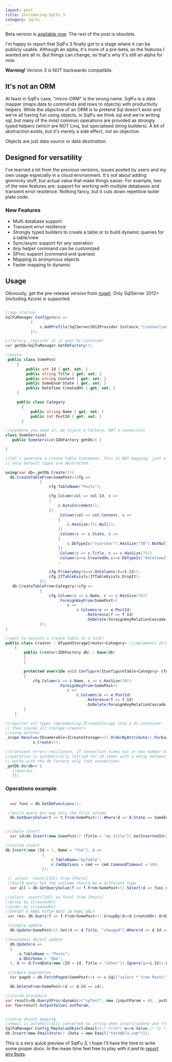```yaml
---
layout: post
title: Introducing SqlFu 3
category: Sqlfu
---
```


Beta version is [available now](https://github.com/sapiens/SqlFu/blob/v3-devel/README.markdown). The rest of the post is obsolete.

I'm happy to report that SqlFu 3 finally got to a stage where it can be publicly usable. Although an alpha, it's more of a pre-beta, as the features I wanted are all in. But things can change, so that's why it's still an alpha for now.

**Warning!** Version 3 is NOT backwards compatible.

## It's not an ORM
At least in SqlFu case, "micro-ORM" is the wrong name. SqlFu is a data mapper (maps data to commands and rows to objects) with productivity helpers. While the objective of an ORM is to pretend Sql doesn't exist and we're all having fun using objects, in SqlFu we think sql and we're writing sql, but many of the most common operations are provided as strongly typed helpers (which are NOT Linq, but specialised string builders). A bit of abstraction exists, but it's merely a side effect, not an objective.

Objects are just data _source_ or data _destination_.

## Designed for versatility
I've learned a lot from the previous versions, issues posted by users and my own usage especially in a cloud environment. It's not about adding gimmicky stuff, but actual value that make things easier. For example, two of the new features are: support for working with multiple databases and transient error resilience. Nothing fancy, but it cuts down repetitive boiler plate code.

### New Features
* Multi database support
* Transient error resilience
* Strongly typed builders to create a table or to build dynamic queries for a table/view
* Sync/async support for any operation
* Any helper command can be customized
* SProc support (command and queries)
* Mapping to anonymous objects
* Faster mapping to dynamic

## Usage

Obviously, get the pre-release version from [nuget](https://www.nuget.org/packages/SqlFu/3.0.0-alpha-201511021041). Only SqlServer 2012+ (including Azure) is supported.

```csharp

//app startup
SqlFuManager.Configure(c =>
           {
               c.AddProfile(SqlServer2012Provider.Instance,"[connection string]");            
           });

//factory, register it in your Di Container
var getDb=SqlFuManager.GetDbFactory();

//pocos
 public class SomePost
     {
         public int Id { get; set; }
         public string Title { get; set; }
         public string Content { get; set; }
         public SomeEnum State { get; set; }
         public DateTime CreatedOn { get; set; }
     }

     public class Category
       {
           public string Name { get; set; }
           public int PostId { get; set; }
       }

//anywhere you need it, we inject a factory, NOT a connection
class SomeService{
   public SomeService(IDbFactory getDb){ }

}

//let's generate a create table statement. This is NOT mapping, just a builder
// only default types are abstracted.

using(var db=_getDb.Create()){
  db.CreateTableFrom<SomePost>(cfg =>
               {
                   cfg.TableName("Posts");

                   cfg.Column(col => col.Id, c =>
                   {
                       c.AutoIncrement();
                   })
                       .Column(col => col.Content, c =>
                       {
                           c.HasSize(75).Null();
                       })
                       .Column(c => c.State, c =>
                       {
                           c.DbTypeIs("nvarchar").HasSize("50").NotNull();
                       })
                       .Column(c => c.Title, c => c.HasSize(75))
                       .Column(c=>c.CreatedOn,c=>c.DbTypeIs("datetime2"))
                       ;

                   cfg.PrimaryKey(c=>c.OnColumns(t=>t.Id));
                   cfg.IfTableExists(IfTableExists.DropIt);
               });
   db.CreateTableFrom<Category>(cfg =>
               {
                   cfg.Column(c => c.Name, c => c.HasSize(70))
                       .ForeignKeyFrom<SomePost>(
                           c =>
                               c.Columns(e => e.PostId)
                                   .Reference(f => f.Id)
                                   .OnDelete(ForeignKeyRelationCascade.Cascade));
               });
}

//want to execute a create table as a task?
public class Creator : ATypedStorageCreator<Category> //implements ICreateStorage
    {
        public Creator(IDbFactory db) : base(db)
        {
        }

        protected override void Configure(IConfigureTable<Category> cfg)
        {
            cfg.Column(c => c.Name, c => c.HasSize(70))
                       .ForeignKeyFrom<SomePost>(
                           c =>
                               c.Columns(e => e.PostId)
                                   .Reference(f => f.Id)
                                   .OnDelete(ForeignKeyRelationCascade.Cascade));
        }
    }

//register all types implementing ICreateStorage into a di container
// then invoke all storage creators
//using autofac
_scope.Resolve<IEnumerable<ICreateStorage>>().OrderByAttribute().ForEach(s=>
            s.Create());        

//transient errors resilience, if connection times out or max number of connection is reached
//operation is automatically retried for 10 times with a delay between retries
// works with the db factory only (not connection)
_getDb.Do(db=> {
   //queries
   });
```

### Operations example

```csharp

  var func = db.GetDbFunctions();

 //build query but map only the first column
  db.GetQueryValue(t => t.From<SomePost>().Where(d => d.State == SomeEnum.Last).AllColumns());


//simple insert
  var id=db.Insert(new SomePost() {Title = "my title"}).GetInsertedId<int>();

//custom insert
db.Insert(new {Id = 1, Name = "foo"}, c =>
                {
                    c.TableName="myTable";
                    c.CmdOptions = cmd => cmd.CommandTimeout = 500;
                });

 // select  count([Id]) from [Posts]
 //build query but the outcome should be a different type
  var all = db.GetQueryValue(f => f.From<SomePost>().Select(d => func.Count(d.Id)).MapTo<string>());

//select  count([Id]) as Total from [Posts]
//group by [CreatedOn]
//order by [CreatedOn]
//OFFSET 0 ROWS FETCH NEXT 10 ROWS ONLY
 var rez= db.Query(f => f.From<SomePost>().GroupBy(d=>d.CreatedOn).OrderBy(d=>d.CreatedOn).Limit(10,0).Select(d => new {Total = (int)func.Count(d.Id)}));

 //simple update
  db.Update<SomePost>().Set(d => d.Title, "changed").Where(d => d.Id == id).Execute().Should().Be(1);

//anonymous object update
  db.Update(o =>
  {
      o.TableName = "Posts";
      o.DbSchema = "dbo";
  }, d => d.FromData(new {Id = id, Title = "other"}).Ignore(i=>i.Id)).Where(d => d.Id == id).Execute();

 //simple pagination
  var paged = db.FetchPaged<SomePost>(c => c.Sql("select * from Posts"),new Pagination());

  db.DeleteFrom<SomePost>(d => d.Id == id);

//stored procedure
var result=db.QuerySProc<dynamic>("spTest", new {inputParam = 46, _outParam = ""});
var foo=result.OutputValues.outParam;


//value object mapping
//email is automatically converted to string when insert/update and from string to email when select
SqlFuManager.Config.MapValueObject<Email>(/* from*/ e=>e.Value,/* to */o=>new Email(o.ToString()));
db.Insert(new EmailStore() {Data = new Email("test@bla.com")});

```

This is a very quick preview of SqlFu 3, I hope I'll have the time to write some proper docs. In the mean time feel free to play with it and to [report any bugs](https://github.com/sapiens/SqlFu/issues).
